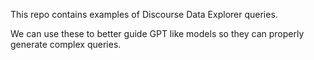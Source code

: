 This repo contains examples of Discourse Data Explorer queries.

We can use these to better guide GPT like models so they can properly generate complex queries.
